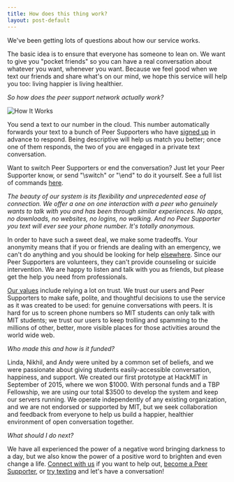 ```yaml
---
title: How does this thing work?
layout: post-default
---
```


We've been getting lots of questions about how our service works.

The basic idea is to ensure that everyone has someone to lean on. We want to give you "pocket friends" so you can have a real conversation about whatever you want, whenever you want. Because we feel good when we text our friends and share what's on our mind, we hope this service will help you too: living happier is living healthier.

*So how does the peer support network actually work?*

![How It Works](/img/lean0nme_mit_cov.png "how it works: reasons we are not artists")


You send a text to our number in the cloud. This number automatically forwards your text to a bunch of Peer Supporters who have [signed up](http://lean0n.me/#supporters) in advance to respond. Being descriptive will help us match you better; once one of them responds, the two of you are engaged in a private text conversation.

Want to switch Peer Supporters or end the conversation? Just let your Peer Supporter know, or send "\switch" or "\end" to do it yourself. See a full list of commands [here](http://lean0n.me/#faq).

*The beauty of our system is its flexibility and unprecedented ease of connection. We offer a one on one interaction with a peer who genuinely wants to talk with you and has been through similar experiences. No apps, no downloads, no websites, no logins, no walking. And no Peer Supporter you text will ever see your phone number. It's totally anonymous.*

In order to have such a sweet deal, we make some tradeoffs. Your anonymity means that if you or friends are dealing with an emergency, we can't do anything and you should be looking for help [elsewhere](http://lean0n.me/resources/#existing-support). Since our Peer Supporters are volunteers, they can't provide counseling or suicide intervention. We are happy to listen and talk with you as friends, but please get the help you need from professionals.

[Our values](http://lean0n.me/resources/#policies) include relying a lot on trust. We trust our users and Peer Supporters to make safe, polite, and thoughtful decisions to use the service as it was created to be used: for genuine conversations with peers. It is hard for us to screen phone numbers so MIT students can only talk with MIT students; we trust our users to keep trolling and spamming to the millions of other, better, more visible places for those activities around the world wide web.

*Who made this and how is it funded?*

Linda, Nikhil, and Andy were united by a common set of beliefs, and we were passionate about giving students easily-accessible conversation, happiness, and support. We created our first prototype at HackMIT in September of 2015, where we won $1000. With personal funds and a TBP Fellowship, we are using our total $3500 to develop the system and keep our servers running. We operate independently of any existing organization, and we are not endorsed or supported by MIT, but we seek collaboration and feedback from everyone to help us build a happier, healthier environment of open conversation together.

*What should I do next?*

We have all experienced the power of a negative word bringing darkness to a day, but we also know the power of a positive word to brighten and even change a life. [Connect with us](http://lean0n.me/#contact) if you want to help out, [become a Peer Supporter](http://lean0n.me/#supporters), or [try texting](http://lean0n.me) and let's have a conversation!
